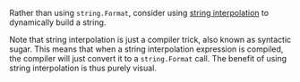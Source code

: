 Rather than using `string.Format`, consider using [string interpolation](https://csharp.net-tutorials.com/operators/the-string-interpolation-operator/) to dynamically build a string.

Note that string interpolation is just a compiler trick, also known as syntactic sugar. This means that when a string interpolation expression is compiled, the compiler will just convert it to a `string.Format` call. The benefit of using string interpolation is thus purely visual.
